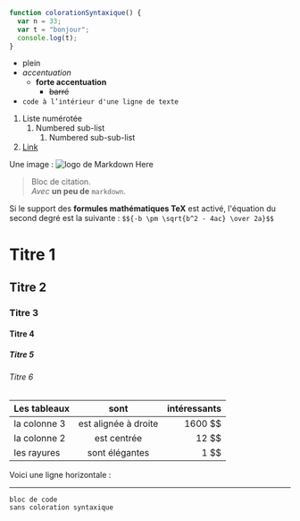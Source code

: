```javascript
function colorationSyntaxique() {
  var n = 33;
  var t = "bonjour";
  console.log(t);
}
```

* plein
* *accentuation*
  * **forte accentuation**
    * ~~barré~~
* `code à l’intérieur d'une ligne de texte`

1. Liste numérotée
   1. Numbered sub-list
      1. Numbered sub-sub-list
2. [Link](https://www.google.com)


Une image : ![logo de Markdown Here](/images/icon24.png)


> Bloc de citation.  
> *Avec* **un peu de** `markdown`.

Si le support des **formules mathématiques TeX** est activé, l'équation du second degré est la suivante :
`$${-b \pm \sqrt{b^2 - 4ac} \over 2a}$$`

# Titre 1
## Titre 2
### Titre 3
#### Titre 4
##### Titre 5
###### Titre 6
  
| Les tableaux | sont | intéressants |
| ------------- |:-------------:| -----:|
| la colonne 3 | est alignée à droite | 1600 $$ |
| la colonne 2 | est centrée | 12 $$ |
| les rayures | sont élégantes | 1 $$ |

Voici une ligne horizontale :

---

```
bloc de code
sans coloration syntaxique
```

